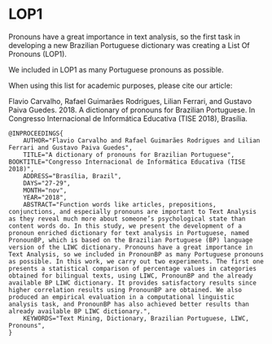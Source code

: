 # LOP1

Pronouns have a great importance in text analysis, so the first task in developing a new Brazilian Portuguese dictionary was creating a List Of Pronouns (LOP1).

We included in LOP1 as many Portuguese pronouns as possible.

When using this list for academic purposes, please cite our article:

Flavio Carvalho, Rafael Guimarães Rodrigues, Lilian Ferrari, and Gustavo Paiva Guedes. 2018. A dictionary of pronouns for Brazilian Portuguese. In Congresso Internacional de Informática Educativa (TISE 2018), Brasília.

```
@INPROCEEDINGS{
    AUTHOR="Flavio Carvalho and Rafael Guimarães Rodrigues and Lilian Ferrari and Gustavo Paiva Guedes",
    TITLE="A dictionary of pronouns for Brazilian Portuguese", BOOKTITLE="Congresso Internacional de Informática Educativa (TISE 2018)",
    ADDRESS="Brasília, Brazil",
    DAYS="27-29",
    MONTH="nov",
    YEAR="2018",
    ABSTRACT="Function words like articles, prepositions, conjunctions, and especially pronouns are important to Text Analysis as they reveal much more about someone’s psychological state than content words do. In this study, we present the development of a pronoun enriched dictionary for text analysis in Portuguese, named PronounBP, which is based on the Brazilian Portuguese (BP) language version of the LIWC dictionary. Pronouns have a great importance in Text Analysis, so we included in PronounBP as many Portuguese pronouns as possible. In this work, we carry out two experiments. The first one presents a statistical comparison of percentage values in categories obtained for bilingual texts, using LIWC, PronounBP and the already available BP LIWC dictionary. It provides satisfactory results since higher correlation results using PronounBP are obtained. We also produced an empirical evaluation in a computational linguistic analysis task, and PronounBP has also achieved better results than already available BP LIWC dictionary.",
    KEYWORDS="Text Mining, Dictionary, Brazilian Portuguese, LIWC, Pronouns",
}
```
